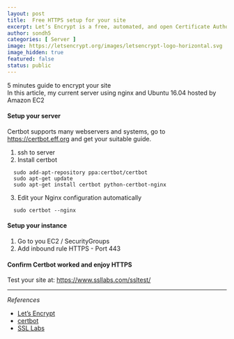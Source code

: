 ```yaml
---
layout: post
title:  Free HTTPS setup for your site
excerpt: Let’s Encrypt is a free, automated, and open Certificate Authority.
author: sondh5
categories: [ Server ]
image: https://letsencrypt.org/images/letsencrypt-logo-horizontal.svg
image_hidden: true
featured: false
status: public
---
```


5 minutes guide to encrypt your site  
In this article, my current server using nginx and Ubuntu 16.04 hosted by Amazon EC2

#### Setup your server
Certbot supports many webservers and systems, go to https://certbot.eff.org and get your suitable guide.

1. ssh to server
2. Install certbot
  ```
    sudo add-apt-repository ppa:certbot/certbot
    sudo apt-get update
    sudo apt-get install certbot python-certbot-nginx
  ```

3. Edit your Nginx configuration automatically
  ```
    sudo certbot --nginx
  ```
  
#### Setup your instance
1. Go to you EC2 / SecurityGroups
2. Add inbound rule HTTPS - Port 443

#### Confirm Certbot worked and enjoy HTTPS
Test your site at: https://www.ssllabs.com/ssltest/

***

*References*
- [Let’s Encrypt](https://letsencrypt.org/)
- [certbot](https://certbot.eff.org/l)
- [SSL Labs](https://www.ssllabs.com/ssltest/)